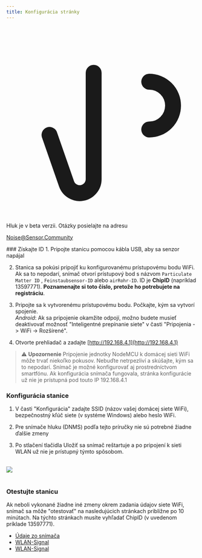 ```yaml
---
title: Konfigurácia stránky
---
```


  <div class="max-w-screen-xl mx-auto pb-5">
      <div class="p-2 rounded-lg bg-indigo-100 shadow-lg sm:p-3">
      <div class="flex items-center">
            <span class="p-2 rounded-lg bg-indigo-500">
              <svg class="h-8 w-8 text-white" fill="none" viewBox="0 0 24 24" stroke="currentColor">
                <path stroke-linecap="round" stroke-linejoin="round" stroke-width="2" d="M11 5.882V19.24a1.76 1.76 0 01-3.417.592l-2.147-6.15M18 13a3 3 0 100-6M5. 436 13.683A4.001 4.001 0 017 6h1.832c4.1 0 7.625-1.234 9.168-3v14c-1.543-1.766-5.067-3-9.168-3H7a3.988 3.988 0 01-1.564-.317z" >
              <svg>
            <span>
        <div class="flex flex-wrap">
          <div class="flex-wrap flex">
            <p class="pt-1 text-indigo-700 font-medium">
                Hluk je v beta verzii. Otázky posielajte na adresu<p>
          <a href="mailto:Noise@Sensor.Community" class="ml-1 font-medium underline text-white hover:text-amber-600">
                  Noise@Sensor.Community<a>
          <div>
           <div>
      <div>
    <div>
  <div>
  <div>
### Získajte ID
1. Pripojte stanicu pomocou kábla USB, aby sa senzor napájal

2. Stanica sa pokúsi pripojiť ku konfigurovanému prístupovému bodu WiFi. Ak sa to nepodarí, snímač otvorí prístupový bod s názvom `Particulate Matter ID` , `Feinstaubsensor-ID` alebo `airRohr-ID`. ID je **ChipID** (napríklad 13597771). **Poznamenajte si toto číslo, pretože ho potrebujete na registráciu**.

3. Pripojte sa k vytvorenému prístupovému bodu. Počkajte, kým sa vytvorí spojenie.<br>*Android*: Ak sa pripojenie okamžite odpojí, možno budete musieť deaktivovať možnosť "Inteligentné prepínanie siete" v časti "Pripojenia -> WiFi -> Rozšírené".

4. Otvorte prehliadač a zadajte [http://192.168.4.1](http://192.168.4.1)

> ⚠️ **Upozornenie** Pripojenie jednotky NodeMCU k domácej sieti WiFi môže trvať niekoľko pokusov. Nebuďte netrpezliví a skúšajte, kým sa to nepodarí. Snímač je možné konfigurovať aj prostredníctvom smartfónu. Ak konfigurácia snímača fungovala, stránka konfigurácie už nie je prístupná pod touto IP 192.168.4.1

### Konfigurácia stanice
1. V časti "Konfigurácia" zadajte SSID (názov vašej domácej siete WiFi), bezpečnostný kľúč siete (v systéme Windows) alebo heslo WiFi.

2. Pre snímače hluku (DNMS) podľa tejto príručky nie sú potrebné žiadne ďalšie zmeny

3. Po stlačení tlačidla Uložiť sa snímač reštartuje a po pripojení k sieti WLAN už nie je prístupný týmto spôsobom.

<br>

<img src="../docs/airrohr_config_initial.jpg" loading="lazy"/>
<br>
<br>

### Otestujte stanicu
Ak neboli vykonané žiadne iné zmeny okrem zadania údajov siete WiFi, snímač sa môže "otestovať" na nasledujúcich stránkach približne po 10 minútach. Na týchto stránkach musíte vyhľadať ChipID (v uvedenom príklade 13597771).

 * [Údaje zo snímača](www.madavi.de/sensor/graph.php)
 * [WLAN-Signal](www.madavi.de/sensor/signal.php)
 * [WLAN-Signal](www.madavi.de/sensor/signal.php)



